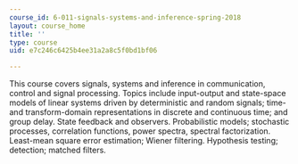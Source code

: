 ```yaml
---
course_id: 6-011-signals-systems-and-inference-spring-2018
layout: course_home
title: ''
type: course
uid: e7c246c6425b4ee31a2a8c5f0bd1bf06

---
```

This course covers signals, systems and inference in communication, control and signal processing. Topics include input-output and state-space models of linear systems driven by deterministic and random signals; time- and transform-domain representations in discrete and continuous time; and group delay. State feedback and observers. Probabilistic models; stochastic processes, correlation functions, power spectra, spectral factorization. Least-mean square error estimation; Wiener filtering. Hypothesis testing; detection; matched filters.
